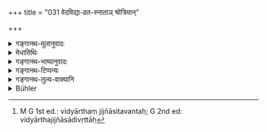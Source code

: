 +++
title = "031 वेदविद्या-व्रत-स्नाताञ् श्रोत्रियान्"

+++

<details><summary>गङ्गानथ-मूलानुवादः</summary>

Those who have become Snatakas after studying the Veda, or after completing their vows, (and) householders, who are Srotriyas, one must worship by (gifts of food) sacred to gods and manes, but one must avoid those who are different.—(31)


Note: The above is an alternate translation by George Bühler.





NOTE: Pages 336 and 337 are missing from the book. Please email me if you have a copy of the text.
</details>

<details><summary>मेधातिथिः</summary>

वेदश् च विद्या च व्रतानि च, तैः स्नाताः, तत्र परिसमाप्तिं गताः । विविधा स्नातका गृह्यन्ते । तत्र वेदस्नातका अधीतवेदाः । विद्यास्नातका विद्यार्थजिज्ञासानिवृत्ताः[^८६] । विद्यासंनिधानाद् वेदविषयैव गृह्यते । तस्या एव वस्तुतो विद्यात्वम् । व्रतानि "षट्त्रिंशदाब्दिकम्" (म्ध् ३.१) इत्यादीनि । सत्याम् अपि वेदतदर्थजिज्ञासासमाप्तौ न तावत्य् एव स्नानम्, किं तर्हि षट्त्रिंशदब्दादिकालः पूरयितव्यः इति पक्षो ऽप्य् अस्ति ।


[^८६]:
     M G 1st ed.: vidyārthaṃ jijñāsitavantaḥ; G 2nd ed: vidyārthajijñāsādivṛttāḥ

- <u>अन्ये</u> तु ये ऽनधीत्यैव वेदं वर्षत्रयात् स्नान्ति ते व्रतस्नातका इत्य् आचक्ष्यन्ते । 

- <u>अनधीतवेदस्य</u> कुतः स्नानम् इत्य् अपक्षो ऽयम् ।

- <u>ननु</u> च **श्रोत्रिय**ग्रहणं किम् अर्थं स्नातकत्वेनैव सिद्धत्वात् । 

- <u>अतिशयार्थम्</u> । तेन वेदाभ्यासरता गृह्यन्ते **श्रोत्रियाः** ।

- **गृहमेधिनो** गृहस्थाः । नानेन भिक्षुतापसब्रह्मचारिणाम् अपूजनीयत्वम् उच्यते, किं तर्हि भैक्ष्यभोजित्वात् तेषां नातिथित्वसंभवः । ब्रह्मचारिणो गुरुगृहात् तापसस्य च वनान् नान्यत्र वासः । प्रव्रजितस्यापि "भैक्षार्थी ग्रामम् इयात्" (ग्ध् ३.१४) इति न ग्रामे वासः । अतो ऽन्येषाम् आश्रमिणां गृहाद् अन्यत्र वासात् कथम्चित् संभवे ऽपि प्रायिकम् एतद् **गृहमेधिन** इति । **हव्येन कव्येन** । दैवकर्मणि शान्त्यादौ पित्र्ये वा श्राद्धे त एव पूज्याः । **विपरीताः** अस्नातकाः वर्ज्याः पूर्वोक्तदोषाभावे ऽपि ॥ ४.३१ ॥
</details>

<details><summary>गङ्गानथ-भाष्यानुवादः</summary>

> 
>
> NOTE: Pages 336 and 337 are missing from the book. [Please email > me](mailto:info@wisdomlib.org?subject=Manusmriti%20missing%20pages%20336%20and%20337%20of%20discourse%204) > if you have a copy of the text.



... *Answer*:—The term has been added for the purpose of laying stress upon the fact that those persons are meant who still keep up their study of the Veda.

‘*Householders*.’—This does not mean that the mendicant, the ascetic and the student are not to be honoured; all that is meant is that, since all these live upon *alms*, they cannot be regarded as ‘guests;’ especially as the student cannot dwell anywhere else except at his teacher’s house, and the ascetic cannot dwell away from the forests. For the Renunciate also, dwelling in villages is not possible, since it has been distinctly declared that ‘he shall go to the village only when seeking for alms’ (Gautama, 3. 14). From all this it follows that, in view of the fact that persons in the other stages of life live in places other than ‘households,’—even though it be somehow possible for them to have the character of ‘guests,’—what is said here can apply to *householders* only, *as a rule*.

‘*With offerings to Gods, and to Pitṛs*.’—That is, these persons are to be received and honoured at the performance of rites in honour of Gods and of Pitṛs.

‘*Otherwise*.’—Those who are not ‘accomplished,’ should be avoided, even though they be free from the aforesaid defects (described in 30).—(31)
</details>

<details><summary>गङ्गानथ-टिप्पन्यः</summary>

This verse is quoted in *Hemādri* (Śrāddha, p. 182).
</details>

<details><summary>गङ्गानथ-तुल्य-वाक्यानि</summary>

*Laghuśātātapa* (78, 83).—‘If, in the matter of feeding and gifts, one
ignores a Brāhmaṇa Student who may happen to be at hand, he destroys his family up to the seventh generation. If a Vedic Scholar, accomplished in the Veda, in learning and in observances, come to one’s house, all the vegetables become delighted at the prospect of reaching the highest state.’

*Bṛhad-Yama* (42, 43).—‘The man who is free from jealousies, who is of
good character, a Vedic Scholar cognisant of Brahman, young and endowed with learning and modesty is the proper recipient, the best of the twice-born. He who is conversant with the Vedanta, who is Jyeṣṭhasāman, free from avarice, devoted to the Veda, is the person who should be employed with special effort in the rites offered to gods and Pitṛs.’
</details>

<details><summary>Bühler</summary>

031	Those who have become Snatakas after studying the Veda, or after completing their vows, (and) householders, who are Srotriyas, one must worship by (gifts of food) sacred to gods and manes, but one must avoid those who are different.
</details>
